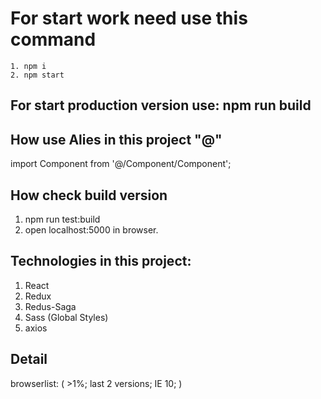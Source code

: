 # For start work need use this command

    1. npm i
    2. npm start

## For start production version use: npm run build

## How use Alies in this project "@"

import Component from '@/Component/Component';

## How check build version

1. npm run test:build
2. open localhost:5000 in browser.

## Technologies in this project:

1. React
2. Redux
3. Redus-Saga
4. Sass (Global Styles)
5. axios

## Detail

browserlist: ( >1%; last 2 versions; IE 10; )
